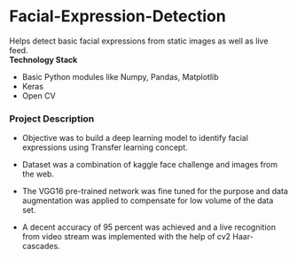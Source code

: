 # Facial-Expression-Detection
Helps detect basic facial expressions from static images as well as live feed.<br>
<b>Technology Stack</b>
<ul>
  <li>Basic Python modules like Numpy, Pandas, Matplotlib</li>
  <li>Keras</li>
  <li>Open CV</li>
</ul>

<div>
  <h3>Project Description</h3>
  <ul>
    <li><p>Objective was to build a deep learning model to identify facial expressions using Transfer learning concept.</p></li>
    <li><p>Dataset was a combination of kaggle face challenge and images from the web.</p></li>
    <li><p>The VGG16 pre-trained network was fine tuned for the purpose and data augmentation was applied to compensate for low volume of the data set.</p></li>
    <li><p>A decent accuracy of 95 percent was achieved and a live recognition from video stream was implemented with the help of cv2 Haar-cascades.</p></li>
  </ul>
</div>
